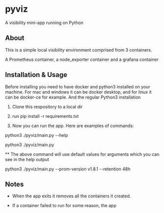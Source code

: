 # pyviz
A visibility mini-app running on Python

## About

This is a simple local visibility environment comprised from 3 containers.

A Prometheus container, a node_exporter container and a grafana container

## Installation & Usage
Before installing you need to have docker and python3 installed on your machine.
For mac and windows it can be docker desktop, and for linux it can be docker-ce for example.
And the regular Python3 installation

1. Clone this respository to a local dir

2. run pip install -r requirements.txt

3. Now you can run the app. Here are examples of commands:

python3 ./pyviz/main.py --help

python3 ./pyviz/main.py

** The above command will use default values for arguments which you can see in the help output

python3 ./pyviz/main.py --prom-version v1.8.1 --retention 48h

## Notes

- When the app exits it removes all the containers it created.

- If a container failed to run for some reason, the app
